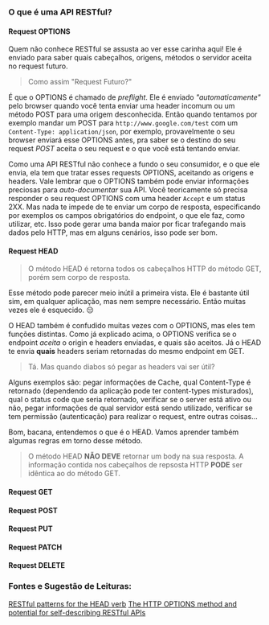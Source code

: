 ### O que é uma API RESTful?
<!-- TODO: Escrever isso -->

#### Request OPTIONS
Quem não conhece RESTful se assusta ao ver esse carinha aqui! Ele é enviado para saber quais cabeçalhos, origens, métodos o servidor aceita no request futuro.

> Como assim "Request Futuro?"

É que o OPTIONS é chamado de *preflight*. Ele é enviado *"automaticamente"* pelo browser quando você tenta enviar uma header incomum ou um método POST para uma origem desconhecida. Então quando tentamos por exemplo mandar um POST para `http://www.google.com/test` com um `Content-Type: application/json`, por exemplo, provavelmente o seu browser enviará esse OPTIONS antes, pra saber se o destino do seu request *POST* aceita o seu request e o que você está tentando enviar.

Como uma API RESTful não conhece a fundo o seu consumidor, e o que ele envia, ela tem que tratar esses requests OPTIONS, aceitando as origens e headers. Vale lembrar que o OPTIONS também pode enviar informações preciosas para *auto-documentar* sua API. Você teoricamente só precisa responder o seu request OPTIONS com uma header `Accept` e um status 2XX. Mas nada te impede de te enviar um corpo de resposta, especificando por exemplos os campos obrigatórios do endpoint, o que ele faz, como utilizar, etc. Isso pode gerar uma banda maior por ficar trafegando mais dados pelo HTTP, mas em alguns cenários, isso pode ser bom.

#### Request HEAD
> O método HEAD é retorna todos os cabeçalhos HTTP do método GET, porém sem corpo de resposta.

Esse método pode parecer meio inútil a primeira vista. Ele é bastante útil sim, em qualquer aplicação, mas nem sempre necessário. Então muitas vezes ele é esquecido. :pensive:

O HEAD também é confudido muitas vezes com o OPTIONS, mas eles tem funções distintas. Como já explicado acima, o OPTIONS verifica se o endpoint *aceita* o origin e headers enviadas, e quais são aceitos. Já o HEAD te envia **quais** headers seriam retornadas do mesmo endpoint em GET.

> Tá. Mas quando diabos só pegar as headers vai ser útil?

Alguns exemplos são: pegar informações de Cache, qual Content-Type é retornado (dependendo da aplicação pode ter content-types misturados), qual o status code que seria retornado, verificar se o server está ativo ou não, pegar informações de qual servidor está sendo utilizado, verificar se tem permissão (autenticação) para realizar o request, entre outras coisas...

Bom, bacana, entendemos o que é o HEAD. Vamos aprender também algumas regras em torno desse método.

> O método HEAD **NÃO DEVE** retornar um body na sua resposta.
> A informação contida nos cabeçalhos de repsosta HTTP **PODE** ser idêntica ao do método GET.

#### Request GET
<!-- TODO: Escrever isso -->
#### Request POST
<!-- TODO: Escrever isso -->
#### Request PUT
<!-- TODO: Escrever isso -->
#### Request PATCH
<!-- TODO: Escrever isso -->
#### Request DELETE
<!-- TODO: Escrever isso -->

### Fontes e Sugestão de Leituras:
<!-- TODO: Colocar links legais aqui -->
[RESTful patterns for the HEAD verb](https://www.pragmaticapi.com/blog/2013/02/14/restful-patterns-for-the-head-verb)
[The HTTP OPTIONS method and potential for self-describing RESTful APIs](http://zacstewart.com/2012/04/14/http-options-method.html)
